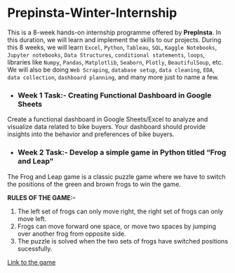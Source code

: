 # Prepinsta-Winter-Internship

This is a 8-week hands-on internship programme offered by **PrepInsta**. In this duration, we will learn and implement the skills to our projects. During this 8 weeks, we will learn `Excel`, `Python`, `Tableau`, `SQL`, `Kaggle Notebooks`, `Jupyter notebooks`, `Data Structures`, `conditional statements`, `loops`,  libraries like `Numpy`, `Pandas`, `Matplotlib`, `Seaborn`, `Plotly`, `BeautifulSoup`, etc. We will also be doing `Web Scraping`, `database setup`, `data cleaning`, `EDA`, `data collection`, `dashboard planning`, and many more just to name a few.

- ### Week 1 Task:- Creating Functional Dashboard in Google Sheets
Create a functional dashboard in Google Sheets/Excel to analyze and visualize data related to bike buyers. Your dashboard should provide insights into the behavior and preferences of bike buyers.

- ### Week 2 Task:- Develop a simple game in Python titled “Frog and Leap"
The Frog and Leap game is a classic puzzle game where we have to switch the positions of the green and brown frogs to win the game.

**RULES OF THE GAME:-**
1) The left set of frogs can only move right, the right set of frogs can only move left.
2) Frogs can move forward one space, or move two spaces by jumping over another frog from opposite side.
3) The puzzle is solved when the two sets of frogs have switched positions sucessfully.

  [Link to the game](https://www.neok12.com/games/leap-froggies/leap-froggies.htm)
  
